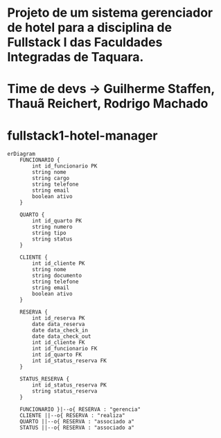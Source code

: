 # Projeto de um sistema gerenciador de hotel para a disciplina de Fullstack I das Faculdades Integradas de Taquara.
# Time de devs -> Guilherme Staffen, Thauã Reichert, Rodrigo Machado
# fullstack1-hotel-manager


```mermaid
erDiagram
    FUNCIONARIO {
        int id_funcionario PK
        string nome
        string cargo
        string telefone
        string email
        boolean ativo
    }

    QUARTO {
        int id_quarto PK
        string numero
        string tipo
        string status
    }

    CLIENTE {
        int id_cliente PK
        string nome
        string documento
        string telefone
        string email
        boolean ativo
    }

    RESERVA {
        int id_reserva PK
        date data_reserva
        date data_check_in
        date data_check_out
        int id_cliente FK
        int id_funcionario FK
        int id_quarto FK
        int id_status_reserva FK
    }

    STATUS_RESERVA {
        int id_status_reserva PK
        string status_reserva
    }

    FUNCIONARIO }|--o{ RESERVA : "gerencia"
    CLIENTE ||--o{ RESERVA : "realiza"
    QUARTO ||--o{ RESERVA : "associado a"
    STATUS ||--o{ RESERVA : "associado a"
```